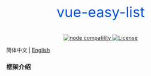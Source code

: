 <p style="display:flex;justify-content:center">

</p>

<p style="display:flex;justify-content:center;font-size:38px;color:#0052d9">
    vue-easy-list
</p>

<p align="center">
  <a href="https://nodejs.org/en/about/releases/">
    <img src="https://img.shields.io/node/v/vite.svg" alt="node compatility">
  </a>
  <a href="https://github.com/Tencent/tdesign-vue-next/blob/develop/LICENSE">
    <img src="https://img.shields.io/npm/l/tdesign-vue-next.svg?sanitize=true" alt="License">
  </a>
</p>

简体中文 | [English](./README-EN.md)
### 框架介绍